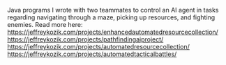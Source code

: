 Java programs I wrote with two teammates to control an AI agent in tasks regarding navigating through a maze, picking up resources, and fighting enemies.
Read more here:
https://jeffreykozik.com/projects/enhancedautomatedresourcecollection/
https://jeffreykozik.com/projects/pathfindingaiproject/
https://jeffreykozik.com/projects/automatedresourcecollection/
https://jeffreykozik.com/projects/automatedtacticalbattles/

